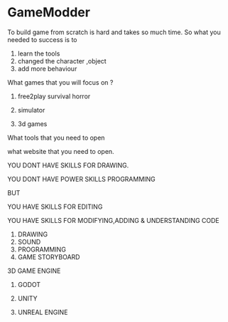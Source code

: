 # GameModder

To build game from scratch is hard and takes so much time. So what you needed to success is to 

1. learn the tools
2. changed the character ,object
3. add more behaviour


What games that you will focus on ? 

1. free2play survival horror

2. simulator 

3. 3d games

What tools that you need to open

what website that you need to open.

YOU DONT HAVE SKILLS FOR DRAWING.

YOU DONT HAVE POWER SKILLS PROGRAMMING

BUT 

YOU HAVE SKILLS FOR EDITING 

YOU HAVE SKILLS FOR MODIFYING,ADDING & UNDERSTANDING CODE

1. DRAWING
2. SOUND
3. PROGRAMMING
4. GAME STORYBOARD


3D GAME ENGINE

1. GODOT

2. UNITY

3. UNREAL ENGINE
